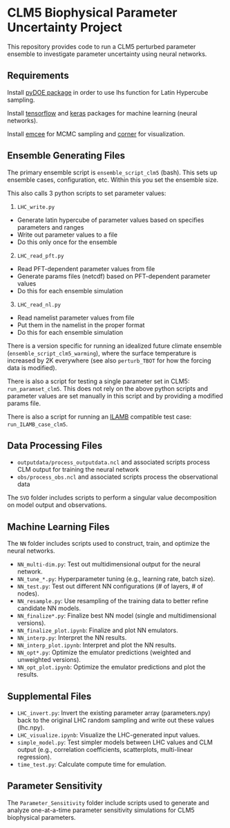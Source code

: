# CLM5 Biophysical Parameter Uncertainty Project

This repository provides code to run a CLM5 perturbed parameter ensemble to investigate parameter uncertainty using neural networks.

## Requirements

Install [pyDOE package](https://pythonhosted.org/pyDOE/randomized.html#latin-hypercube) in order to use lhs function for Latin Hypercube sampling.

Install [tensorflow](https://www.tensorflow.org/) and [keras](https://keras.io/) packages for machine learning (neural networks).

Install [emcee](https://emcee.readthedocs.io/en/latest/) for MCMC sampling and [corner](https://corner.readthedocs.io/en/latest/) for visualization.

## Ensemble Generating Files

The primary ensemble script is `ensemble_script_clm5` (bash). This sets up ensemble cases, configuration, etc. Within this you set the ensemble size.

This also calls 3 python scripts to set parameter values:

1) `LHC_write.py`

* Generate latin hypercube of parameter values based on specifies parameters and ranges
* Write out parameter values to a file
* Do this only once for the ensemble

2) `LHC_read_pft.py`

* Read PFT-dependent parameter values from file
* Generate params files (netcdf) based on PFT-dependent parameter values
* Do this for each ensemble simulation

3) `LHC_read_nl.py`

* Read namelist parameter values from file
* Put them in the namelist in the proper format
* Do this for each ensemble simulation

There is a version specific for running an idealized future climate ensemble (`ensemble_script_clm5_warming`), where the surface temperature is increased by 2K everywhere (see also `perturb_TBOT` for how the forcing data is modified).

There is also a script for testing a single parameter set in CLM5: `run_paramset_clm5`. This does not rely on the above python scripts and parameter values are set manually in this script and by providing a modified params file.

There is also a script for running an [ILAMB](https://www.ilamb.org/) compatible test case: `run_ILAMB_case_clm5`.

## Data Processing Files

* `outputdata/process_outputdata.ncl` and associated scripts process CLM output for training the neural network
* `obs/process_obs.ncl` and associated scripts process the observational data  

The `SVD` folder includes scripts to perform a singular value decomposition on model output and observations.  

## Machine Learning Files

The `NN` folder includes scripts used to construct, train, and optimize the neural networks.

* `NN_multi-dim.py`: Test out multidimensional output for the neural network.
* `NN_tune_*.py`: Hyperparameter tuning (e.g., learning rate, batch size).
* `NN_test.py`: Test out different NN configurations (# of layers, # of nodes).
* `NN_resample.py`: Use resampling of the training data to better refine candidate NN models.
* `NN_finalize*.py`: Finalize best NN model (single and multidimensional versions).
* `NN_finalize_plot.ipynb`: Finalize and plot NN emulators. 
* `NN_interp.py`: Interpret the NN results.
* `NN_interp_plot.ipynb`: Interpret and plot the NN results.
* `NN_opt*.py`: Optimize the emulator predictions (weighted and unweighted versions).
* `NN_opt_plot.ipynb`: Optimize the emulator predictions and plot the results.

## Supplemental Files

* `LHC_invert.py`: Invert the existing parameter array (parameters.npy) back to the original LHC random sampling and write out these values (lhc.npy).
* `LHC_visualize.ipynb`: Visualize the LHC-generated input values. 
* `simple_model.py`: Test simpler models between LHC values and CLM output (e.g., correlation coefficients, scatterplots, multi-linear regression).
* `time_test.py`: Calculate compute time for emulation.

## Parameter Sensitivity

The `Parameter_Sensitivity` folder include scripts used to generate and analyze one-at-a-time parameter sensitivity simulations for CLM5 biophysical parameters.
